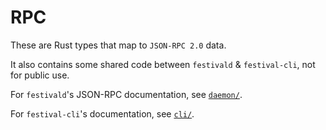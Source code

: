 # RPC
These are Rust types that map to `JSON-RPC 2.0` data. 

It also contains some shared code between `festivald` & `festival-cli`, not for public use.

For `festivald`'s JSON-RPC documentation, see [`daemon/`](https://github.com/hinto-janai/festival/tree/main/daemon).

For `festival-cli`'s documentation, see [`cli/`](https://github.com/hinto-janai/festival/tree/main/cli).
